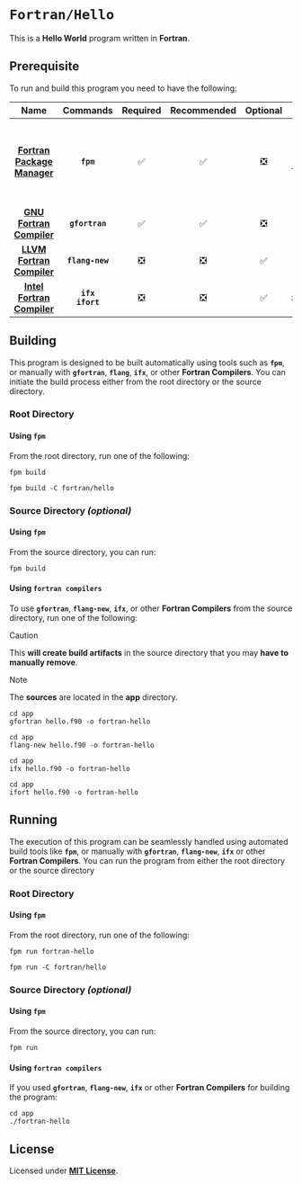 # `Fortran/Hello`

This is a **Hello World** program written in **Fortran**.

## Prerequisite

To run and build this program you need to have the following:

<div align="center">

| Name | Commands | Required | Recommended | Optional | Notes |
|:----:|:--------:|:--------:|:-----------:|:--------:|:-----:|
| [**Fortran Package Manager**](https://fpm.fortran-lang.org/install/index.html#install) | **`fpm`** | &#9989; | &#9989; | &#10062; | **`conda install fpm`**<br>or<br>**`brew tap fortran-lang/homebrew-fortran`**<br>**`brew install fpm`** |
| [**GNU Fortran Compiler**](https://gcc.gnu.org) | **`gfortran`** | &#9989; | &#9989; | &#10062; | **`sudo apt install gfortran`** |
| [**LLVM Fortran Compiler**](https://releases.llvm.org/download.html) | **`flang-new`** | &#10062; | &#10062; | &#9989; | **`sudo apt install flang`** |
| [**Intel Fortran Compiler**](https://www.intel.com/content/www/us/en/developer/tools/oneapi/dpc-compiler.html) | **`ifx`**<br>**`ifort`** | &#10062; | &#10062; | &#9989; | **`sudo apt install intel-hpckit`** |

</div>

## Building

This program is designed to be built automatically using tools such as **`fpm`**, or manually with **`gfortran`**, **`flang`**, **`ifx`**, or other **Fortran Compilers**. You can initiate the build process either from the root directory or the source directory.

### Root Directory

#### Using `fpm`

From the root directory, run one of the following:

```
fpm build
```
```
fpm build -C fortran/hello
```

### Source Directory _(optional)_

#### Using `fpm`

From the source directory, you can run:

```
fpm build
```

#### Using `fortran compilers`

To use **`gfortran`**, **`flang-new`**, **`ifx`**, or other **Fortran Compilers** from the source directory, run one of the following:

> [!CAUTION]
> This **will create build artifacts** in the source directory that you may **have to manually remove**.

> [!NOTE]
> The **sources** are located in the **app** directory.

```
cd app
gfortran hello.f90 -o fortran-hello
```
```
cd app
flang-new hello.f90 -o fortran-hello
```
```
cd app
ifx hello.f90 -o fortran-hello
```
```
cd app
ifort hello.f90 -o fortran-hello
```

## Running

The execution of this program can be seamlessly handled using automated build tools like **`fpm`**, or manually with **`gfortran`**, **`flang-new`**, **`ifx`** or other **Fortran Compilers**. You can run the program from either the root directory or the source directory

### Root Directory

#### Using `fpm`

From the root directory, run one of the following:

```
fpm run fortran-hello
```
```
fpm run -C fortran/hello
```

### Source Directory _(optional)_

#### Using `fpm`

From the source directory, you can run:

```
fpm run
```

#### Using `fortran compilers`

If you used **`gfortran`**, **`flang-new`**, **`ifx`** or other **Fortran Compilers** for building the program:

```
cd app
./fortran-hello
```

## License

Licensed under [**MIT License**](LICENSE).
